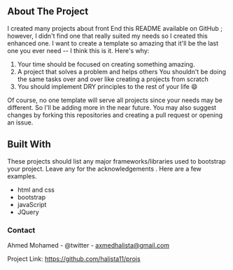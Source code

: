 ## About The Project

I created many projects about front End this README  available on GitHub ; however, I didn't find one that really suited my needs so I created this enhanced one. I want to create a template so amazing that it'll be the last one you ever need -- I think this is it.
Here's why:

1. Your time should be focused on creating something
amazing.
2. A project that solves a problem and helps others
You shouldn't be doing the same tasks over and over like creating a projects from scratch
3. You should implement DRY principles to the rest of your life :smile:

Of course, no one template will serve all projects since your needs may be different. So I'll be adding more in the near future. You may also suggest changes by forking this repositories and creating a pull request or opening an issue.

## Built With
These projects should list any major frameworks/libraries used to bootstrap your project. Leave any  for the acknowledgements . Here are a few examples.

* html and css
* bootstrap
* javaScript
* JQuery

### Contact
Ahmed Mohamed - @twitter - axmedhalista@gmail.com

Project Link: https://github.com/halista11/projs
